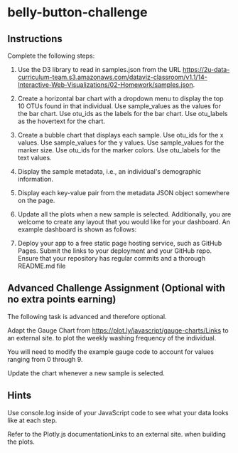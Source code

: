# belly-button-challenge
## Instructions

Complete the following steps:

1. Use the D3 library to read in samples.json from the URL https://2u-data-curriculum-team.s3.amazonaws.com/dataviz-classroom/v1.1/14-Interactive-Web-Visualizations/02-Homework/samples.json.

2. Create a horizontal bar chart with a dropdown menu to display the top 10 OTUs found in that individual.
   Use sample_values as the values for the bar chart.
   Use otu_ids as the labels for the bar chart.
   Use otu_labels as the hovertext for the chart.

3. Create a bubble chart that displays each sample.
   Use otu_ids for the x values.
   Use sample_values for the y values.
   Use sample_values for the marker size.
   Use otu_ids for the marker colors.
   Use otu_labels for the text values.

4. Display the sample metadata, i.e., an individual's demographic information.

5. Display each key-value pair from the metadata JSON object somewhere on the page.

6. Update all the plots when a new sample is selected. Additionally, you are welcome to create any layout that you would like for your dashboard. An example dashboard is shown as follows:

7. Deploy your app to a free static page hosting service, such as GitHub Pages. Submit the links to your deployment and your GitHub repo. Ensure that your repository has regular commits and a thorough README.md file

## Advanced Challenge Assignment (Optional with no extra points earning)

The following task is advanced and therefore optional.

   Adapt the Gauge Chart from https://plot.ly/javascript/gauge-charts/Links to an external site. to plot the weekly washing frequency of the individual.
   
   You will need to modify the example gauge code to account for values ranging from 0 through 9.

   Update the chart whenever a new sample is selected.

## Hints

Use console.log inside of your JavaScript code to see what your data looks like at each step.

Refer to the Plotly.js documentationLinks to an external site. when building the plots.
